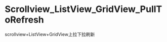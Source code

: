 Scrollview_ListView_GridView_PullToRefresh
==========================================

scrollview+ListView+GridView上拉下拉刷新
